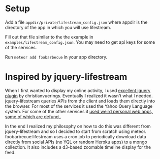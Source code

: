 # Setup

Add a file `appdir/private/lifestream_config.json` where appdir is the directory of the app in which you will use lifestream.

Fill out that file similar to the the example in `examples/lifestream_config.json`. You may need to get api keys for some of the services.

Run `meteor add foobarbecue` in your app directory.

# Inspired by jquery-lifestream
When I first wanted to display my online activity, I used [excellent jquery plugin](https://github.com/christianvuerings/jquery-lifestream) by christianvuerings. Eventually I realized it wasn't what I needed. jquery-lifestream queries APIs from the client and loads them directly into the browser. For most of the services it used the Yahoo Query Language system. For some of the other services it [used weird personal web apps, some of which are defunct.](https://github.com/christianvuerings/jquery-lifestream/pull/206)

In the end I realized my philosophy on how to do this was different from jquery-lifestream and so I decided to start from scratch using meteor. foobarbecue:lifestream uses a cron job to periodically download data directly from social APIs (no YQL or random Heroku apps) to a mongo collection. It also includes a d3-based zoomable timeline display for the feed.